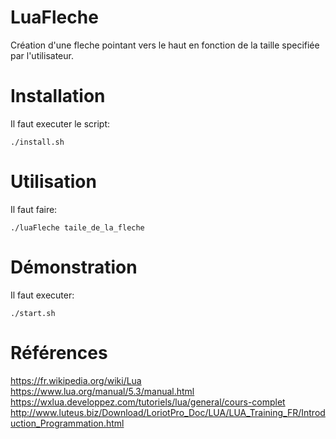 # LuaFleche
Création d'une fleche pointant vers le haut en fonction de la taille specifiée par l'utilisateur.

# Installation
Il faut executer le script:
```
./install.sh
```
# Utilisation
Il faut faire:

```
./luaFleche taile_de_la_fleche
```
# Démonstration
Il faut executer:

```
./start.sh
```
# Références
https://fr.wikipedia.org/wiki/Lua
https://www.lua.org/manual/5.3/manual.html
https://wxlua.developpez.com/tutoriels/lua/general/cours-complet
http://www.luteus.biz/Download/LoriotPro_Doc/LUA/LUA_Training_FR/Introduction_Programmation.html


